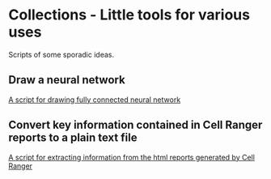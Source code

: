 # Collections - Little tools for various uses

Scripts of some sporadic ideas.  

## Draw a neural network
[A script for drawing fully connected neural network](drawNN/)
  
## Convert key information contained in Cell Ranger reports to a plain text file
[A script for extracting information from the html reports generated by Cell Ranger](extractCellRangerSummary/)
